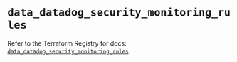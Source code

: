 # `data_datadog_security_monitoring_rules`

Refer to the Terraform Registry for docs: [`data_datadog_security_monitoring_rules`](https://registry.terraform.io/providers/datadog/datadog/3.35.0/docs/data-sources/security_monitoring_rules).
